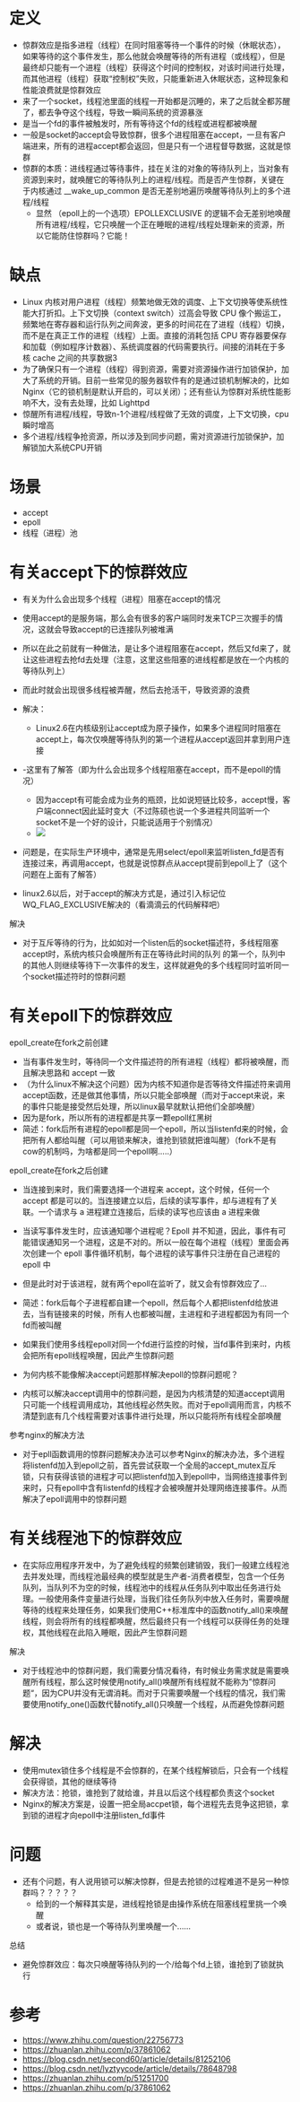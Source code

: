 # 定义

- 惊群效应是指多进程（线程）在同时阻塞等待一个事件的时候（休眠状态），如果等待的这个事件发生，那么他就会唤醒等待的所有进程（或线程），但是最终却只能有一个进程（线程）获得这个时间的控制权，对该时间进行处理，而其他进程（线程）获取“控制权”失败，只能重新进入休眠状态，这种现象和性能浪费就是惊群效应
- 来了一个socket，线程池里面的线程一开始都是沉睡的，来了之后就全都苏醒了，都去争夺这个线程，导致一瞬间系统的资源暴涨
- 是当一个fd的事件被触发时，所有等待这个fd的线程或进程都被唤醒
- 一般是socket的accept会导致惊群，很多个进程阻塞在accept，一旦有客户端进来，所有的进程accept都会返回，但是只有一个进程督导数据，这就是惊群
- 惊群的本质：进线程通过等待事件，挂在关注的对象的等待队列上，当对象有资源到来时，就唤醒它的等待队列上的进程/线程。而是否产生惊群，关键在于内核通过 __wake_up_common 是否无差别地遍历唤醒等待队列上的多个进程/线程
  - 显然 （epoll上的一个选项）EPOLLEXCLUSIVE 的逻辑不会无差别地唤醒所有进程/线程，它只唤醒一个正在睡眠的进程/线程处理新来的资源，所以它能防住惊群吗？它能！





# 缺点

- Linux 内核对用户进程（线程）频繁地做无效的调度、上下文切换等使系统性能大打折扣。上下文切换（context switch）过高会导致 CPU 像个搬运工，频繁地在寄存器和运行队列之间奔波，更多的时间花在了进程（线程）切换，而不是在真正工作的进程（线程）上面。直接的消耗包括 CPU 寄存器要保存和加载（例如程序计数器）、系统调度器的代码需要执行。间接的消耗在于多核 cache 之间的共享数据3
- 为了确保只有一个进程（线程）得到资源，需要对资源操作进行加锁保护，加大了系统的开销。目前一些常见的服务器软件有的是通过锁机制解决的，比如 Nginx（它的锁机制是默认开启的，可以关闭）；还有些认为惊群对系统性能影响不大，没有去处理，比如 Lighttpd
- 惊醒所有进程/线程，导致n-1个进程/线程做了无效的调度，上下文切换，cpu瞬时增高
- 多个进程/线程争抢资源，所以涉及到同步问题，需对资源进行加锁保护，加解锁加大系统CPU开销





# 场景

- accept
- epoll
- 线程（进程）池





# 有关accept下的惊群效应

- 有关为什么会出现多个线程（进程）阻塞在accept的情况
- 使用accept的是服务端，那么会有很多的客户端同时发来TCP三次握手的情况，这就会导致accept的已连接队列被堆满
- 所以在此之前就有一种做法，是让多个进程阻塞在accept，然后又fd来了，就让这些进程去抢fd去处理（注意，这里这些阻塞的进线程都是放在一个内核的等待队列上）
- 而此时就会出现很多线程被弄醒，然后去抢活干，导致资源的浪费
- 解决：
  - Linux2.6在内核级别让accept成为原子操作，如果多个进程同时阻塞在accept上，每次仅唤醒等待队列的第一个进程从accept返回并拿到用户连接
- -这里有了解答（即为什么会出现多个线程阻塞在accept，而不是epoll的情况）
  - 因为accept有可能会成为业务的瓶颈，比如说短链比较多，accept慢，客户端connect因此延时变大（不过陈硕也说一个多进程共同监听一个socket不是一个好的设计，只能说适用于个别情况）
  - ![](惊群效应01.png)



- 问题是，在实际生产环境中，通常是先用select/epoll来监听listen_fd是否有连接过来，再调用accept，也就是说惊群点从accept提前到epoll上了（这个问题在上面有了解答）
- linux2.6以后，对于accept的解决方式是，通过引入标记位WQ_FLAG_EXCLUSIVE解决的（看滴滴云的代码解释吧）



解决

- 对于互斥等待的行为，比如如对一个listen后的socket描述符，多线程阻塞accept时，系统内核只会唤醒所有正在等待此时间的队列 的第一个，队列中的其他人则继续等待下一次事件的发生，这样就避免的多个线程同时监听同一个socket描述符时的惊群问题





# 有关epoll下的惊群效应

epoll_create在fork之前创建

- 当有事件发生时，等待同一个文件描述符的所有进程（线程）都将被唤醒，而且解决思路和 accept 一致
- （为什么linux不解决这个问题）因为内核不知道你是否等待文件描述符来调用accept函数，还是做其他事情，所以只能全部唤醒（而对于accept来说，来的事件只能是接受然后处理，所以linux最早就默认把他们全部唤醒）
- 因为是fork，所以所有的进程都是共享一颗epoll红黑树
- 简述：fork后所有进程的epoll都是同一个epoll，所以当listenfd来的时候，会把所有人都给叫醒（可以用锁来解决，谁抢到锁就把谁叫醒）（fork不是有cow的机制吗，为啥都是同一个epoll啊.....）



epoll_create在fork之后创建

- 当连接到来时，我们需要选择一个进程来 accept，这个时候，任何一个 accept 都是可以的。当连接建立以后，后续的读写事件，却与进程有了关联。一个请求与 a 进程建立连接后，后续的读写也应该由 a 进程来做
- 当读写事件发生时，应该通知哪个进程呢？Epoll 并不知道，因此，事件有可能错误通知另一个进程，这是不对的。所以一般在每个进程（线程）里面会再次创建一个 epoll 事件循环机制，每个进程的读写事件只注册在自己进程的 epoll 中
- 但是此时对于该进程，就有两个epoll在监听了，就又会有惊群效应了...
- 简述：fork后每个子进程都自建一个epoll，然后每个人都把listenfd给放进去，当有链接来的时候，所有人也都被叫醒，主进程和子进程都因为有同一个fd而被叫醒



- 如果我们使用多线程epoll对同一个fd进行监控的时候，当fd事件到来时，内核会把所有epoll线程唤醒，因此产生惊群问题
- 为何内核不能像解决accept问题那样解决epoll的惊群问题呢？
- 内核可以解决accept调用中的惊群问题，是因为内核清楚的知道accept调用只可能一个线程调用成功，其他线程必然失败。而对于epoll调用而言，内核不清楚到底有几个线程需要对该事件进行处理，所以只能将所有线程全部唤醒



参考nginx的解决方法

- 对于epll函数调用的惊群问题解决办法可以参考Nginx的解决办法，多个进程将listenfd加入到epoll之前，首先尝试获取一个全局的accept_mutex互斥锁，只有获得该锁的进程才可以把listenfd加入到epoll中，当网络连接事件到来时，只有epoll中含有listenfd的线程才会被唤醒并处理网络连接事件。从而解决了epoll调用中的惊群问题





# 有关线程池下的惊群效应

- 在实际应用程序开发中，为了避免线程的频繁创建销毁，我们一般建立线程池去并发处理，而线程池最经典的模型就是生产者-消费者模型，包含一个任务队列，当队列不为空的时候，线程池中的线程从任务队列中取出任务进行处理。一般使用条件变量进行处理，当我们往任务队列中放入任务时，需要唤醒等待的线程来处理任务，如果我们使用C++标准库中的函数notify_all()来唤醒线程，则会将所有的线程都唤醒，然后最终只有一个线程可以获得任务的处理权，其他线程在此陷入睡眠，因此产生惊群问题



解决

- 对于线程池中的惊群问题，我们需要分情况看待，有时候业务需求就是需要唤醒所有线程，那么这时候使用notify_all()唤醒所有线程就不能称为”惊群问题“，因为CPU并没有无谓消耗。而对于只需要唤醒一个线程的情况，我们需要使用notify_one()函数代替notify_all()只唤醒一个线程，从而避免惊群问题





# 解决

- 使用mutex锁住多个线程是不会惊群的，在某个线程解锁后，只会有一个线程会获得锁，其他的继续等待
- 解决方法：抢锁，谁抢到了就给谁，并且以后这个线程都负责这个socket
- Nginx的解决方案是，设置一把全局accpet锁，每个进程先去竞争这把锁，拿到锁的进程才向epoll中注册listen_fd事件





# 问题

- 还有个问题，有人说用锁可以解决惊群，但是去抢锁的过程难道不是另一种惊群吗？？？？？
  - 给到的一个解释其实是，进线程抢锁是由操作系统在阻塞线程里挑一个唤醒
  - 或者说，锁也是一个等待队列里唤醒一个......



总结

- 避免惊群效应：每次只唤醒等待队列的一个/给每个fd上锁，谁抢到了锁就执行





# 参考

- https://www.zhihu.com/question/22756773
- https://zhuanlan.zhihu.com/p/37861062
- https://blog.csdn.net/second60/article/details/81252106
- https://blog.csdn.net/lyztyycode/article/details/78648798
- https://zhuanlan.zhihu.com/p/51251700
- https://zhuanlan.zhihu.com/p/37861062